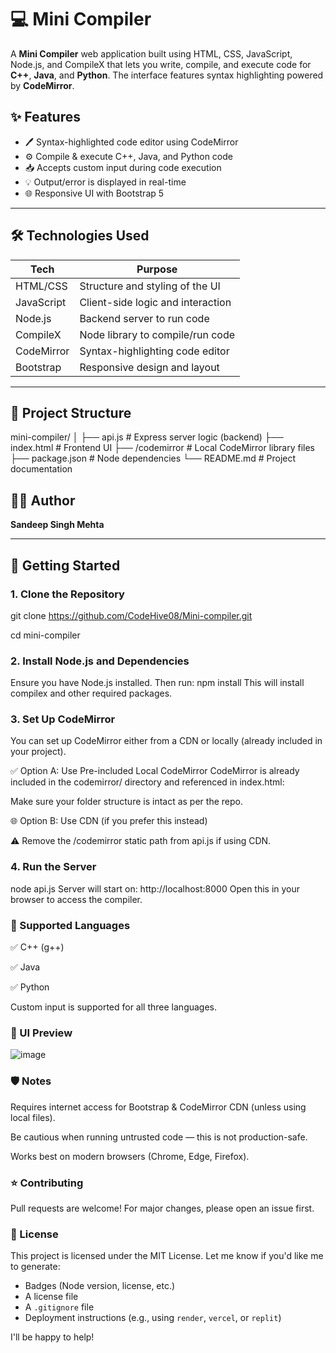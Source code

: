 # 💻 Mini Compiler
A **Mini Compiler** web application built using HTML, CSS, JavaScript, Node.js, and CompileX that lets you write, compile, and execute code for **C++**, **Java**, and **Python**. The interface features syntax highlighting powered by **CodeMirror**.

## ✨ Features

- 🖊️ Syntax-highlighted code editor using CodeMirror
- ⚙️ Compile & execute C++, Java, and Python code
- 📥 Accepts custom input during code execution
- 💡 Output/error is displayed in real-time
- 🌐 Responsive UI with Bootstrap 5

---

## 🛠️ Technologies Used

| Tech         | Purpose                              |
|--------------|--------------------------------------|
| HTML/CSS     | Structure and styling of the UI      |
| JavaScript   | Client-side logic and interaction    |
| Node.js      | Backend server to run code           |
| CompileX     | Node library to compile/run code     |
| CodeMirror   | Syntax-highlighting code editor      |
| Bootstrap    | Responsive design and layout         |

---

## 📁 Project Structure

mini-compiler/
│
├── api.js # Express server logic (backend)
├── index.html # Frontend UI
├── /codemirror # Local CodeMirror library files
├── package.json # Node dependencies
└── README.md # Project documentation


## 🧑‍💻 Author

**Sandeep Singh Mehta**

---

## 🚀 Getting Started

### 1. Clone the Repository
git clone https://github.com/CodeHive08/Mini-compiler.git

cd mini-compiler
### 2. Install Node.js and Dependencies
Ensure you have Node.js installed. Then run:
npm install
This will install compilex and other required packages.

### 3. Set Up CodeMirror
You can set up CodeMirror either from a CDN or locally (already included in your project).

✅ Option A: Use Pre-included Local CodeMirror
CodeMirror is already included in the codemirror/ directory and referenced in index.html:

<html>
<link rel="stylesheet" href="codemirror/codemirror-5.65.19/lib/codemirror.css">
<script src="codemirror/codemirror-5.65.19/lib/codemirror.js"></script>
Make sure your folder structure is intact as per the repo.

🌐 Option B: Use CDN (if you prefer this instead)
<html>
<link rel="stylesheet" href="https://cdnjs.cloudflare.com/ajax/libs/codemirror/5.65.19/codemirror.min.css">
<script src="https://cdnjs.cloudflare.com/ajax/libs/codemirror/5.65.19/codemirror.min.js"></script>
⚠️ Remove the /codemirror static path from api.js if using CDN.

### 4. Run the Server
node api.js
Server will start on:
http://localhost:8000
Open this in your browser to access the compiler.

### 🧪 Supported Languages
✅ C++ (g++)

✅ Java

✅ Python

Custom input is supported for all three languages.

### 📸 UI Preview
![image](https://github.com/user-attachments/assets/ca960117-6ebc-4e34-8919-3c989e43db2f)


### 🛡️ Notes
Requires internet access for Bootstrap & CodeMirror CDN (unless using local files).

Be cautious when running untrusted code — this is not production-safe.

Works best on modern browsers (Chrome, Edge, Firefox).

### ⭐ Contributing
Pull requests are welcome! For major changes, please open an issue first.

### 📜 License
This project is licensed under the MIT License.
Let me know if you'd like me to generate:
- Badges (Node version, license, etc.)
- A license file
- A `.gitignore` file
- Deployment instructions (e.g., using `render`, `vercel`, or `replit`)

I'll be happy to help!






